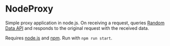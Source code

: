 # NodeProxy

Simple proxy application in node.js. On receiving a request, queries [Random Data API](https://random-data-api.com)
and responds to the original request with the received data.

Requires [node.js](https://nodejs.org) and [npm](https://www.npmjs.com). Run with `npm run start`.
